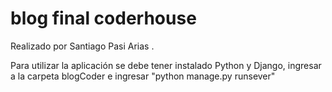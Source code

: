 # blog final coderhouse
Realizado por Santiago Pasi Arias .

Para utilizar la aplicación se debe tener instalado Python y Django, ingresar a la carpeta blogCoder e ingresar "python manage.py runsever"
